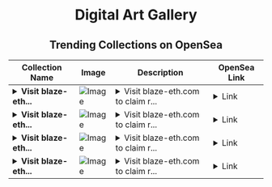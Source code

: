 <div align="center">

# Digital Art Gallery

## Trending Collections on OpenSea

| Collection Name                       | Image                                                                                     | Description                       | OpenSea Link                                                                                          |
|---------------------------------------|-------------------------------------------------------------------------------------------|-----------------------------------|--------------------------------------------------------------------------------------------------------|
| **<details><summary>Visit blaze-eth...</summary>Visit blaze-eth.com to claim rewards</details>** | ![Image](https://i.seadn.io/s/raw/files/41d938efb2b524f9265ba87de126b153.png?w=500&auto=format?w=200&auto=format) | <details><summary>Visit blaze-eth.com to claim r...</summary>Visit blaze-eth.com to claim rewards</details> | <details><summary>Link</summary>[Visit blaze-eth.com to claim rewards](https://opensea.io/collection/visit-blaze-eth-com-to-claim-rewards-16)</details> |
| **<details><summary>Visit blaze-eth...</summary>Visit blaze-eth.com to claim rewards</details>** | ![Image](https://i.seadn.io/s/raw/files/41d938efb2b524f9265ba87de126b153.png?w=500&auto=format?w=200&auto=format) | <details><summary>Visit blaze-eth.com to claim r...</summary>Visit blaze-eth.com to claim rewards</details> | <details><summary>Link</summary>[Visit blaze-eth.com to claim rewards](https://opensea.io/collection/visit-blaze-eth-com-to-claim-rewards-15)</details> |
| **<details><summary>Visit blaze-eth...</summary>Visit blaze-eth.com to claim rewards</details>** | ![Image](https://i.seadn.io/s/raw/files/41d938efb2b524f9265ba87de126b153.png?w=500&auto=format?w=200&auto=format) | <details><summary>Visit blaze-eth.com to claim r...</summary>Visit blaze-eth.com to claim rewards</details> | <details><summary>Link</summary>[Visit blaze-eth.com to claim rewards](https://opensea.io/collection/visit-blaze-eth-com-to-claim-rewards-14)</details> |
| **<details><summary>Visit blaze-eth...</summary>Visit blaze-eth.com to claim rewards</details>** | ![Image](https://i.seadn.io/s/raw/files/41d938efb2b524f9265ba87de126b153.png?w=500&auto=format?w=200&auto=format) | <details><summary>Visit blaze-eth.com to claim r...</summary>Visit blaze-eth.com to claim rewards</details> | <details><summary>Link</summary>[Visit blaze-eth.com to claim rewards](https://opensea.io/collection/visit-blaze-eth-com-to-claim-rewards-13)</details> |

</div>